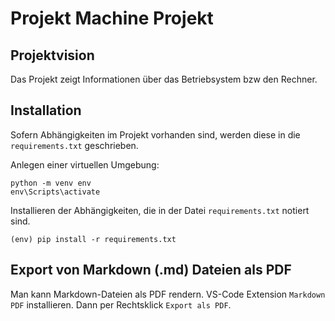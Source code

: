 # Projekt Machine Projekt

## Projektvision 
Das Projekt zeigt Informationen über das Betriebsystem 
bzw den Rechner.

## Installation
Sofern Abhängigkeiten im Projekt vorhanden sind, werden 
diese in die `requirements.txt` geschrieben.

Anlegen einer virtuellen Umgebung:

    python -m venv env
    env\Scripts\activate

Installieren der Abhängigkeiten, die in der Datei
`requirements.txt` notiert sind.

    (env) pip install -r requirements.txt


## Export von Markdown (.md) Dateien als PDF
Man kann Markdown-Dateien als PDF rendern.
VS-Code Extension `Markdown PDF` installieren. Dann per Rechtsklick `Export als PDF`.